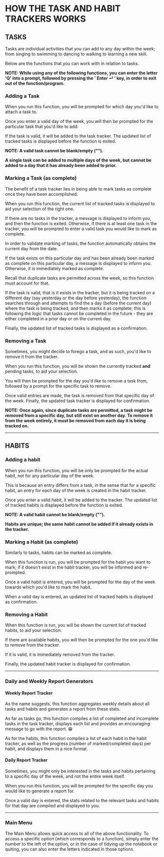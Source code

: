 #  HOW THE TASK AND HABIT TRACKERS WORKS

##  TASKS

Tasks are individual activities that you can add to any day within the week; from singing to swimming to dancing to walking to learning a new skill.

Below are the functions that you can work with in relation to tasks. 

<b>NOTE: While using any of the following functions, you can enter the letter 'Q' into a prompt, followed by pressing the ' Enter ↵ ' key, in order to exit out of the function/program.</b>

### Adding a Task
When you run this function, you will be prompted for which day you'd like to attach a task to.

Once you enter a valid day of the week, you will then be prompted for the particular task that you'd like to add.

If the task is valid, it will be added to the task tracker. The updated list of tracked tasks is displayed before the function is exited.

<b> NOTE: A valid task cannot be blank/empty  ("").

A single task can be added to multiple days of the week, but cannot be added to a day that it has already been added to prior.</b>

### Marking a Task (as complete)
The benefit of a task tracker lies in being able to mark tasks as complete once they have been accomplished.

When you run this function, the current list of tracked tasks is displayed to aid your selection of the right one.

If there are no tasks in the tracker, a message is displayed to inform you, and then the function is exited. Otherwise, if there is at least one task in the tracker, you will be prompted to enter a valid task you would like to mark as complete.

In order to validate marking of tasks, the function automatically obtains the current day from the date. 

If the task exists on this particular day and has been already been marked as complete on this particular day, a message is displayed to inform you. Otherwise, it is immediately marked as complete.

</b>Recall</b> that duplicate tasks are permitted across the week, so this function must account for that.

If the task is valid, that is it exists in the tracker, but it is being tracked on a different day (say yesterday or the day before yesterday), the function searches through and attempts to find the a day (before the current day) where the task is being tracked, and then marks it as complete; this is following the logic that tasks cannot be completed in the future - they are either completed in a prior day or on the current day.

Finally, the updated list of tracked tasks is displayed as a confirmation.

### Removing a Task
Sometimes, you might decide to forego a task, and as such, you'd like to remove it from the tracker.

When you run this function, you will be shown the currently tracked <b>and</b> pending tasks, to aid your selection.

You will then be prompted for the day you'd like to remove a task from, followed by a prompt for the specific task to remove.

Once valid entries are made, the task is removed from that specific day of the week. Finally, the updated task tracker is displayed for confirmation.

<b>NOTE: Once again, since duplicate tasks are permitted, a task might be removed from a specific day, but still exist on another day. To remove it from the week entirely, it must be removed from each day it is being tracked on.</b>

<hr>

##  HABITS

### Adding a habit
When you run this function, you will be only be prompted for the actual habit, not for any particular day of the week.

This is because an entry differs from a task, in the sense that for a specific habit, an entry for each day of the week is created in the habit tracker.

Once you enter a valid habit, it will be added to the tracker. The updated list of tracked habits is displayed before the function is exited.

<b> NOTE: A valid habit cannot be blank/empty ("").

Habits are unique; the same habit cannot be added if it already exists in the tracker.</b>

### Marking a Habit (as complete)
Similarly to tasks, habits can be marked as complete.

When this function is run, you will be prompted for the habit you want to mark; if it doesn't exist in the habit tracker, you will be informed and re-prompted.

Once a valid habit is entered, you will be prompted for the day of the week towards which you'd like to mark the habit.

When a valid day is entered, an updated list of tracked habits is displayed as confirmation.

### Removing a Habit
When this function is run, you will be shown the current list of tracked habits, to aid your selection.

If there are available habits, you will then be prompted for the one you'd like to remove from the tracker.

If it is valid, it is immediately removed from the tracker.

Finally, the updated habit tracker is displayed for confirmation.

<hr>

### Daily and Weekly Report Generators
#### Weekly Report Tracker
As the name suggests, this function aggregates weekly details about all tasks and habits and generates a report from these stats.

As far as tasks go, this function compiles a list of completed and incomplete tasks in the task tracker, displays each list and provides an encouraging message to go with the report. 😁

As for the habits, this function compiles a list of each habit in the habit tracker, as well as the progress (number of marked/completed days) per habit, and displays them in a nice format.

#### Daily Report Tracker
Sometimes, you might only be interested in the tasks and habits pertaining to a specific day of the week, and not the entire week itself.

When you run this function, you will be prompted for the specific day you would like to generate a report for.

Once a valid day is entered, the stats related to the relevant tasks and habits for that day are compiled and displayed to you.

<hr>

### Main Menu
The Main Menu allows quick access to all of the above functionality. To access a specific option (which corresponds to a function), simply enter the number to the left of the option, or in the case of tidying up the notebook or quiting, you can also enter the letters indicated in those options.